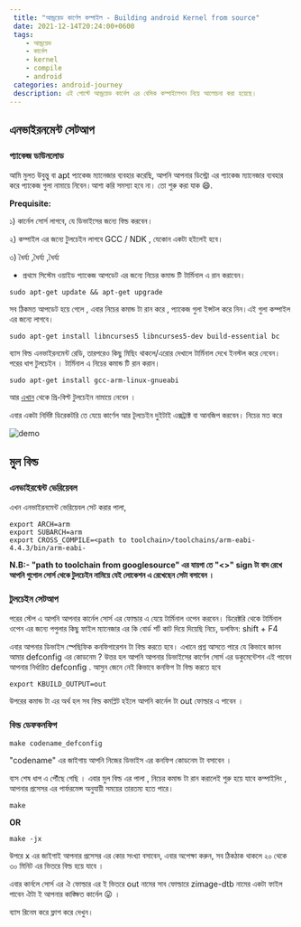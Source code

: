```yaml
---
 title: "আন্ড্রয়েড কার্ণেল কম্পাইল - Building android Kernel from source"
 date: 2021-12-14T20:24:00+0600
 tags: 
    - আন্ড্রয়েড
    - কার্নেল
    - kernel
    - compile
    - android
 categories: android-journey
 description: এই পোস্টে আন্ড্রয়েড কার্নেল এর বেসিক কম্পাইলেশন নিয়ে আলোচনা করা হয়েছে।
---
```


## এনভাইরনমেন্ট সেটআপ

### প্যাকেজ ডাউনলোড 
আমি মুলত উবুন্তু বা apt  প্যাকেজ ম্যানেজার ব্যবহার করেছি, আপনি আপনার ডিস্ট্রো এর প্যাকেজ ম্যানেজার ব্যবহার করে প্যাকেজ গুলা নামায়ে নিবেন।আশা করি সমস্যা হবে না। তো শুরু করা যাক :smile:.

**Prequisite:**

১) কার্নেল সোর্স লাগবে, যে ডিভাইসের জন্যে বিল্ড করবেন।

২) কম্পাইল এর জন্যে টুলচেইন লাগবে GCC / NDK , যেকোন একটা হইলেই হবে।

৩) ধৈর্য্য ,ধৈর্য্য ,ধৈর্য্য

* প্রথমে সিস্টেম ওয়াইড প্যাকেজ আপডেট এর জন্যে নিচের কমান্ড টি টার্মিনাল এ রান করাবেন।


```shell
sudo apt-get update && apt-get upgrade
```
সব ঠিকমত আপডেট হয়ে গেলে , এবার নিচের কমান্ড টা রান করে , প্যাকেজ গুলা ইন্সটল করে নিন।এই গুলা কম্পাইল এর  জন্যে লাগবে।
```shell
sudo apt-get install libncurses5 libncurses5-dev build-essential bc
```

ব্যাস বিল্ড এনভাইরনমেন্ট রেডি, তারপরেও কিছু মিছিং থাকলে/এরোর দেখালে টার্মিনাল দেখে ইনস্টল  করে নেবেন। পরের ধাপ টুলচেইন ।
টার্মিনাল এ নিচের কমান্ড টি রান করান।

```shell
sudo apt-get install gcc-arm-linux-gnueabi
```

আর [এখান](https://android.googlesource.com/platform/prebuilt) থেকে প্রি-বিল্ট টুলচেইন নামায়ে নেবেন ।

এবার একটা  নির্দিষ্ট ডিরেকটরি তে যেয়ে কার্ণেল আর টূলচেইন দুইটাই এক্সট্রাক্ট বা আনজিপ করবেন। নিচের মত করে

![demo](https://i.ibb.co/sCqjcPg/image.png)

## মুল বিল্ড

### এনভাইরন্মেন্ট ভেরিয়েবল 
এখন এনভাইরনমেন্ট ভেরিয়েবল সেট করার পালা,

```shell
export ARCH=arm
export SUBARCH=arm
export CROSS_COMPILE=<path to toolchain>/toolchains/arm-eabi-4.4.3/bin/arm-eabi-
```
**N.B:- "path to toolchain from googlesource" এর যায়গা  তে "<>" sign টা বাদ রেখে আপনি গুগোল সোর্স থেকে টুলচেইন নামিয়ে যেই লোকেশন এ রেখেছেন সেটা বসাবেন ।**

### টুলচেইন সেটআপ 

পরের স্টেপ এ আপনি আপনার কার্নেল সোর্স এর ফোল্ডার এ যেয়ে টার্মিনাল ওপেন করবেন। ডিরেক্টরি থেকে টার্মিনাল ওপেন এর জন্যে পপুলার কিছু ফাইল ম্যানেজার এর কি বোর্ড শর্ট কাট দিয়ে দিয়েছি নিচে,
ডলফিন: shift + F4

 
এবার আপনার ডিভাইস স্পেছিফিক কনফিগারেশন টা বিল্ড করতে হবে। এখানে প্রশ্ন আসতে পারে যে কিভাবে জানব আমার defconfig  এর কোডনেম ? উত্তর হল আপনি আপনার ডিভাইসের  কার্ণেল সোর্স  এর ডকুমেন্টেশন এই পাবেন আপনার নির্ধারিত defconfig . আসুন জেনে নেই কিভাবে কনফিগ টা বিল্ড করতে হবে

```shell
export KBUILD_OUTPUT=out
```
উপরের কমান্ড টা এর অর্থ হল সব বিল্ড কমপ্লিট হইলে আপনি কার্নেল টা out ফোল্ডার এ পাবেন ।

### বিল্ড ডেফকনফিগ 


```shell
make codename_defconfig
```
"codename" এর জাইগায়  আপনি নিজের ডিভাইস এর কনফিগ  কোডনেম টা বসাবেন ।

ব্যস শেষ ধাপ এ পৌঁছে  গেছি । এবার মুল বিল্ড এর পালা , নিচের কমান্ড টা রান করালেই শুরু হয়ে যাবে কম্পাইলিং , আপনার প্রসেসর এর পার্ফরমেন্স  অনুযায়ী সময়ের তারতম্য হতে পারে।

```shell
make
```



**OR**

```shell
make -jx
```


উপরে x এর জাইগাই আপনার প্রসেসর এর কোর সংখ্যা বসাবেন, এবার অপেক্ষা করুন, সব ঠিকঠাক  থাকলে ২০ থেকে ৩০ মিনিট এর ভিতরে বিল্ড হয়ে যাবে ।

এবার কার্নলে সোর্স এর ঐ ফোল্ডার এর ই ভিতরে  out নামের সাব ফোল্ডারে zimage-dtb নামের একটা ফাইল পাবেন ঐটা ই আপনার কাঙ্ক্ষিত কার্নেল  😛 ।


ব্যাস রিনেম করে ফ্লাশ করে দেখুন।
